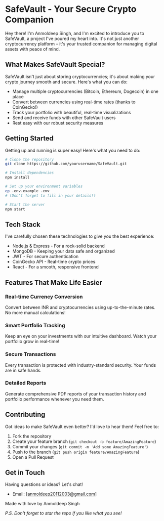 # SafeVault - Your Secure Crypto Companion

Hey there! I'm Anmoldeep Singh, and I'm excited to introduce you to SafeVault, a project I've poured my heart into. It's not just another cryptocurrency platform – it's your trusted companion for managing digital assets with peace of mind.

## What Makes SafeVault Special?

SafeVault isn't just about storing cryptocurrencies; it's about making your crypto journey smooth and secure. Here's what you can do:

- Manage multiple cryptocurrencies (Bitcoin, Ethereum, Dogecoin) in one place
- Convert between currencies using real-time rates (thanks to CoinGecko!)
- Track your portfolio with beautiful, real-time visualizations
- Send and receive funds with other SafeVault users
- Rest easy with our robust security measures

## Getting Started

Getting up and running is super easy! Here's what you need to do:

```bash
# Clone the repository
git clone https://github.com/yourusername/SafeVault.git

# Install dependencies
npm install

# Set up your environment variables
cp .env.example .env
# (Don't forget to fill in your details!)

# Start the server
npm start
```

## Tech Stack

I've carefully chosen these technologies to give you the best experience:

- Node.js & Express - For a rock-solid backend
- MongoDB - Keeping your data safe and organized
- JWT - For secure authentication
- CoinGecko API - Real-time crypto prices
- React - For a smooth, responsive frontend

## Features That Make Life Easier

### Real-time Currency Conversion
Convert between INR and cryptocurrencies using up-to-the-minute rates. No more manual calculations!

### Smart Portfolio Tracking
Keep an eye on your investments with our intuitive dashboard. Watch your portfolio grow in real-time!

### Secure Transactions
Every transaction is protected with industry-standard security. Your funds are in safe hands.

### Detailed Reports
Generate comprehensive PDF reports of your transaction history and portfolio performance whenever you need them.

## Contributing

Got ideas to make SafeVault even better? I'd love to hear them! Feel free to:

1. Fork the repository
2. Create your feature branch (`git checkout -b feature/AmazingFeature`)
3. Commit your changes (`git commit -m 'Add some AmazingFeature'`)
4. Push to the branch (`git push origin feature/AmazingFeature`)
5. Open a Pull Request

## Get in Touch

Having questions or ideas? Let's chat!

- Email: [anmoldeep20112003@gmail.com]

Made with love by Anmoldeep Singh

*P.S. Don't forget to star the repo if you like what you see!*